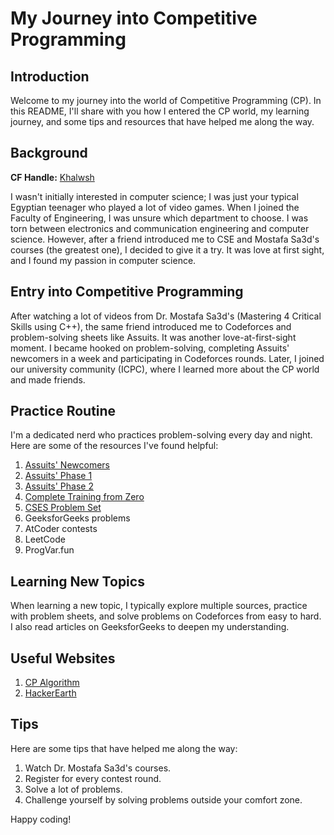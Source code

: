 # My Journey into Competitive Programming

## Introduction

Welcome to my journey into the world of Competitive Programming (CP). In this README, I'll share with you how I entered the CP world, my learning journey, and some tips and resources that have helped me along the way.

## Background

**CF Handle:** [Khalwsh](https://codeforces.com/profile/Khalwsh)

I wasn't initially interested in computer science; I was just your typical Egyptian teenager who played a lot of video games. When I joined the Faculty of Engineering, I was unsure which department to choose. I was torn between electronics and communication engineering and computer science. However, after a friend introduced me to CSE and Mostafa Sa3d's courses (the greatest one), I decided to give it a try. It was love at first sight, and I found my passion in computer science.

## Entry into Competitive Programming

After watching a lot of videos from Dr. Mostafa Sa3d's (Mastering 4 Critical Skills using C++), the same friend introduced me to Codeforces and problem-solving sheets like Assuits. It was another love-at-first-sight moment. I became hooked on problem-solving, completing Assuits' newcomers in a week and participating in Codeforces rounds. Later, I joined our university community (ICPC), where I learned more about the CP world and made friends.

## Practice Routine

I'm a dedicated nerd who practices problem-solving every day and night. Here are some of the resources I've found helpful:

1. [Assuits' Newcomers](https://codeforces.com/group/MWSDmqGsZm/contests)
2. [Assuits' Phase 1](https://codeforces.com/group/u3Ii79X3NY/contests)
3. [Assuits' Phase 2](https://vjudge.net/group/junuiorsphase2_22)
4. [Complete Training from Zero](https://codeforces.com/group/isP4JMZTix/contests)
5. [CSES Problem Set](https://cses.fi/problemset/)
6. GeeksforGeeks problems
7. AtCoder contests
8. LeetCode
9. ProgVar.fun

## Learning New Topics

When learning a new topic, I typically explore multiple sources, practice with problem sheets, and solve problems on Codeforces from easy to hard. I also read articles on GeeksforGeeks to deepen my understanding.

## Useful Websites

1. [CP Algorithm](https://cp-algorithms.com/)
2. [HackerEarth](https://www.hackerearth.com/)

## Tips

Here are some tips that have helped me along the way:

1. Watch Dr. Mostafa Sa3d's courses.
2. Register for every contest round.
3. Solve a lot of problems.
4. Challenge yourself by solving problems outside your comfort zone.

Happy coding!

